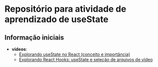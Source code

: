 # Repositório para atividade de aprendizado de useState

## Informação iniciais

- **vídeos**:
  - [Explorando useState no React (conceito e importância)](https://youtu.be/mY9MLdifqe0?si=8YqkybXX7xTQqo23)
  - [Explorando React Hooks: useState e seleção de arquivos de vídeo](https://youtu.be/pyPiIsuIvnE?si=LIl1yPH_xw7GnPCG)
